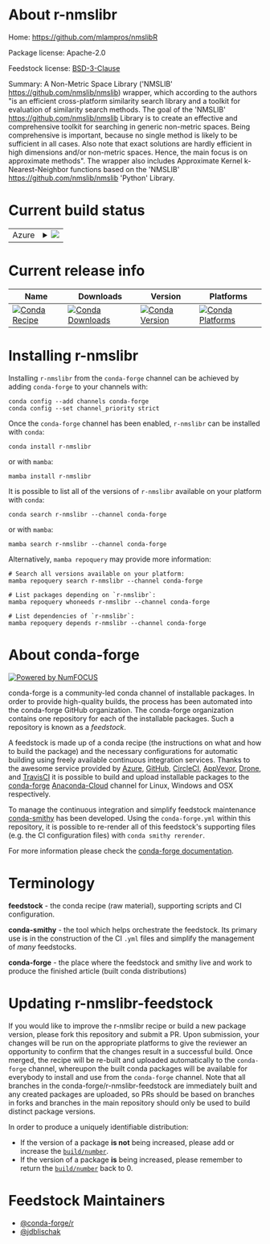 About r-nmslibr
===============

Home: https://github.com/mlampros/nmslibR

Package license: Apache-2.0

Feedstock license: [BSD-3-Clause](https://github.com/conda-forge/r-nmslibr-feedstock/blob/main/LICENSE.txt)

Summary: A Non-Metric Space Library ('NMSLIB' <https://github.com/nmslib/nmslib>) wrapper, which according to the authors "is an efficient cross-platform similarity search library and a toolkit for evaluation of similarity search methods. The goal of the 'NMSLIB' <https://github.com/nmslib/nmslib> Library is to create an effective and comprehensive toolkit for searching in generic non-metric spaces. Being comprehensive is important, because no single method is likely to be sufficient in all cases. Also note that exact solutions are hardly efficient in high dimensions and/or non-metric spaces. Hence, the main focus is on approximate methods". The wrapper also includes Approximate Kernel k-Nearest-Neighbor functions based on the 'NMSLIB' <https://github.com/nmslib/nmslib> 'Python' Library.

Current build status
====================


<table>
    
  <tr>
    <td>Azure</td>
    <td>
      <details>
        <summary>
          <a href="https://dev.azure.com/conda-forge/feedstock-builds/_build/latest?definitionId=17184&branchName=main">
            <img src="https://dev.azure.com/conda-forge/feedstock-builds/_apis/build/status/r-nmslibr-feedstock?branchName=main">
          </a>
        </summary>
        <table>
          <thead><tr><th>Variant</th><th>Status</th></tr></thead>
          <tbody><tr>
              <td>linux_64_r_base4.0</td>
              <td>
                <a href="https://dev.azure.com/conda-forge/feedstock-builds/_build/latest?definitionId=17184&branchName=main">
                  <img src="https://dev.azure.com/conda-forge/feedstock-builds/_apis/build/status/r-nmslibr-feedstock?branchName=main&jobName=linux&configuration=linux_64_r_base4.0" alt="variant">
                </a>
              </td>
            </tr><tr>
              <td>linux_64_r_base4.1</td>
              <td>
                <a href="https://dev.azure.com/conda-forge/feedstock-builds/_build/latest?definitionId=17184&branchName=main">
                  <img src="https://dev.azure.com/conda-forge/feedstock-builds/_apis/build/status/r-nmslibr-feedstock?branchName=main&jobName=linux&configuration=linux_64_r_base4.1" alt="variant">
                </a>
              </td>
            </tr><tr>
              <td>osx_64_r_base4.0</td>
              <td>
                <a href="https://dev.azure.com/conda-forge/feedstock-builds/_build/latest?definitionId=17184&branchName=main">
                  <img src="https://dev.azure.com/conda-forge/feedstock-builds/_apis/build/status/r-nmslibr-feedstock?branchName=main&jobName=osx&configuration=osx_64_r_base4.0" alt="variant">
                </a>
              </td>
            </tr><tr>
              <td>osx_64_r_base4.1</td>
              <td>
                <a href="https://dev.azure.com/conda-forge/feedstock-builds/_build/latest?definitionId=17184&branchName=main">
                  <img src="https://dev.azure.com/conda-forge/feedstock-builds/_apis/build/status/r-nmslibr-feedstock?branchName=main&jobName=osx&configuration=osx_64_r_base4.1" alt="variant">
                </a>
              </td>
            </tr><tr>
              <td>win_64_r_base4.0</td>
              <td>
                <a href="https://dev.azure.com/conda-forge/feedstock-builds/_build/latest?definitionId=17184&branchName=main">
                  <img src="https://dev.azure.com/conda-forge/feedstock-builds/_apis/build/status/r-nmslibr-feedstock?branchName=main&jobName=win&configuration=win_64_r_base4.0" alt="variant">
                </a>
              </td>
            </tr><tr>
              <td>win_64_r_base4.1</td>
              <td>
                <a href="https://dev.azure.com/conda-forge/feedstock-builds/_build/latest?definitionId=17184&branchName=main">
                  <img src="https://dev.azure.com/conda-forge/feedstock-builds/_apis/build/status/r-nmslibr-feedstock?branchName=main&jobName=win&configuration=win_64_r_base4.1" alt="variant">
                </a>
              </td>
            </tr>
          </tbody>
        </table>
      </details>
    </td>
  </tr>
</table>

Current release info
====================

| Name | Downloads | Version | Platforms |
| --- | --- | --- | --- |
| [![Conda Recipe](https://img.shields.io/badge/recipe-r--nmslibr-green.svg)](https://anaconda.org/conda-forge/r-nmslibr) | [![Conda Downloads](https://img.shields.io/conda/dn/conda-forge/r-nmslibr.svg)](https://anaconda.org/conda-forge/r-nmslibr) | [![Conda Version](https://img.shields.io/conda/vn/conda-forge/r-nmslibr.svg)](https://anaconda.org/conda-forge/r-nmslibr) | [![Conda Platforms](https://img.shields.io/conda/pn/conda-forge/r-nmslibr.svg)](https://anaconda.org/conda-forge/r-nmslibr) |

Installing r-nmslibr
====================

Installing `r-nmslibr` from the `conda-forge` channel can be achieved by adding `conda-forge` to your channels with:

```
conda config --add channels conda-forge
conda config --set channel_priority strict
```

Once the `conda-forge` channel has been enabled, `r-nmslibr` can be installed with `conda`:

```
conda install r-nmslibr
```

or with `mamba`:

```
mamba install r-nmslibr
```

It is possible to list all of the versions of `r-nmslibr` available on your platform with `conda`:

```
conda search r-nmslibr --channel conda-forge
```

or with `mamba`:

```
mamba search r-nmslibr --channel conda-forge
```

Alternatively, `mamba repoquery` may provide more information:

```
# Search all versions available on your platform:
mamba repoquery search r-nmslibr --channel conda-forge

# List packages depending on `r-nmslibr`:
mamba repoquery whoneeds r-nmslibr --channel conda-forge

# List dependencies of `r-nmslibr`:
mamba repoquery depends r-nmslibr --channel conda-forge
```


About conda-forge
=================

[![Powered by
NumFOCUS](https://img.shields.io/badge/powered%20by-NumFOCUS-orange.svg?style=flat&colorA=E1523D&colorB=007D8A)](https://numfocus.org)

conda-forge is a community-led conda channel of installable packages.
In order to provide high-quality builds, the process has been automated into the
conda-forge GitHub organization. The conda-forge organization contains one repository
for each of the installable packages. Such a repository is known as a *feedstock*.

A feedstock is made up of a conda recipe (the instructions on what and how to build
the package) and the necessary configurations for automatic building using freely
available continuous integration services. Thanks to the awesome service provided by
[Azure](https://azure.microsoft.com/en-us/services/devops/), [GitHub](https://github.com/),
[CircleCI](https://circleci.com/), [AppVeyor](https://www.appveyor.com/),
[Drone](https://cloud.drone.io/welcome), and [TravisCI](https://travis-ci.com/)
it is possible to build and upload installable packages to the
[conda-forge](https://anaconda.org/conda-forge) [Anaconda-Cloud](https://anaconda.org/)
channel for Linux, Windows and OSX respectively.

To manage the continuous integration and simplify feedstock maintenance
[conda-smithy](https://github.com/conda-forge/conda-smithy) has been developed.
Using the ``conda-forge.yml`` within this repository, it is possible to re-render all of
this feedstock's supporting files (e.g. the CI configuration files) with ``conda smithy rerender``.

For more information please check the [conda-forge documentation](https://conda-forge.org/docs/).

Terminology
===========

**feedstock** - the conda recipe (raw material), supporting scripts and CI configuration.

**conda-smithy** - the tool which helps orchestrate the feedstock.
                   Its primary use is in the construction of the CI ``.yml`` files
                   and simplify the management of *many* feedstocks.

**conda-forge** - the place where the feedstock and smithy live and work to
                  produce the finished article (built conda distributions)


Updating r-nmslibr-feedstock
============================

If you would like to improve the r-nmslibr recipe or build a new
package version, please fork this repository and submit a PR. Upon submission,
your changes will be run on the appropriate platforms to give the reviewer an
opportunity to confirm that the changes result in a successful build. Once
merged, the recipe will be re-built and uploaded automatically to the
`conda-forge` channel, whereupon the built conda packages will be available for
everybody to install and use from the `conda-forge` channel.
Note that all branches in the conda-forge/r-nmslibr-feedstock are
immediately built and any created packages are uploaded, so PRs should be based
on branches in forks and branches in the main repository should only be used to
build distinct package versions.

In order to produce a uniquely identifiable distribution:
 * If the version of a package **is not** being increased, please add or increase
   the [``build/number``](https://docs.conda.io/projects/conda-build/en/latest/resources/define-metadata.html#build-number-and-string).
 * If the version of a package **is** being increased, please remember to return
   the [``build/number``](https://docs.conda.io/projects/conda-build/en/latest/resources/define-metadata.html#build-number-and-string)
   back to 0.

Feedstock Maintainers
=====================

* [@conda-forge/r](https://github.com/conda-forge/r/)
* [@jdblischak](https://github.com/jdblischak/)

